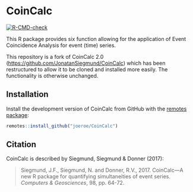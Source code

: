 # CoinCalc

<!-- badges: start -->
[![R-CMD-check](https://github.com/joeroe/CoinCalc/actions/workflows/R-CMD-check.yaml/badge.svg)](https://github.com/joeroe/CoinCalc/actions/workflows/R-CMD-check.yaml)
<!-- badges: end -->

This R package provides six function allowing for the application of Event Coincidence Analysis for event (time) series.

This repository is a fork of CoinCalc 2.0 (<https://github.com/JonatanSiegmund/CoinCalc>) which has been restructured to allow it to be cloned and installed more easily.
The functionality is otherwise unchanged.

## Installation

Install the development version of CoinCalc from GitHub with the [remotes package](https://remotes.r-lib.org/):

```r
remotes::install_github("joeroe/CoinCalc")
```

## Citation

CoinCalc is described by Siegmund, Siegmund & Donner (2017):

> Siegmund, J.F., Siegmund, N. and Donner, R.V., 2017. CoinCalc—A new R package for quantifying simultaneities of event series. *Computers & Geosciences*, 98, pp. 64-72.
